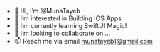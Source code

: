 - 👋 Hi, I’m @MunaTayeb
- 👀 I’m interested in Building IOS Apps
- 🌱 I’m currently learning SwiftUI Magic!
- 💞️ I’m looking to collaborate on ...
- 📫 Reach me via email munatayeb1@gmail.com

<!---
MunaTayeb/MunaTayeb is a ✨ special ✨ repository because its `README.md` (this file) appears on your GitHub profile.
You can click the Preview link to take a look at your changes.
--->
